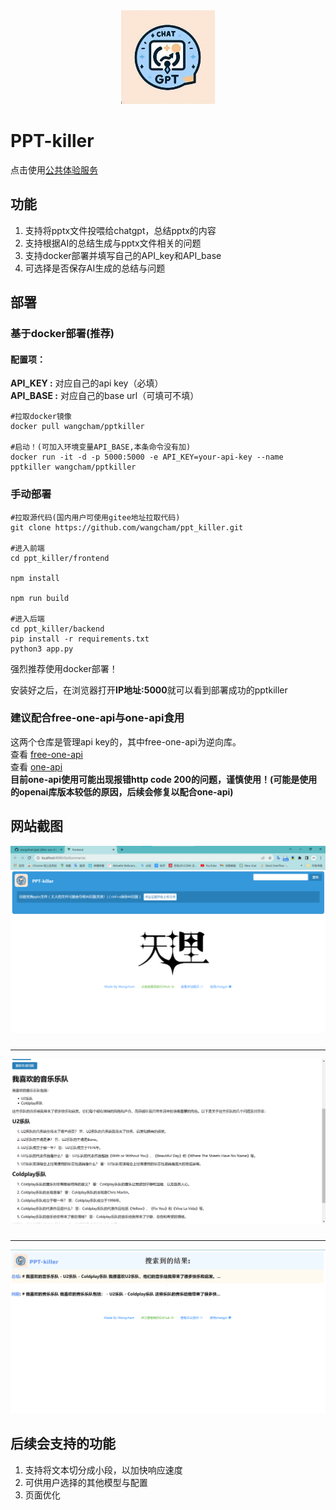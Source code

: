 <div align="center">
    <img src="./assets/OIG.jpg" style="width:150px"/>
</div>

# PPT-killer

点击使用[公共体验服务](https://www.pptkiller.top)

## 功能

1. 支持将pptx文件投喂给chatgpt，总结pptx的内容
2. 支持根据AI的总结生成与pptx文件相关的问题
3. 支持docker部署并填写自己的API_key和API_base
4. 可选择是否保存AI生成的总结与问题

## 部署

### 基于docker部署(推荐)

#### 配置项：

<strong>API_KEY :</strong>  对应自己的api key（必填）<br>
<strong>API_BASE :</strong> 对应自己的base url（可填可不填）

```
#拉取docker镜像
docker pull wangcham/pptkiller

#启动！(可加入环境变量API_BASE,本条命令没有加)
docker run -it -d -p 5000:5000 -e API_KEY=your-api-key --name pptkiller wangcham/pptkiller
```

### 手动部署

```
#拉取源代码(国内用户可使用gitee地址拉取代码)
git clone https://github.com/wangcham/ppt_killer.git

#进入前端
cd ppt_killer/frontend

npm install

npm run build

#进入后端
cd ppt_killer/backend
pip install -r requirements.txt
python3 app.py
```

<striong>强烈推荐使用docker部署！</strong>

安装好之后，在浏览器打开<strong>IP地址:5000</strong>就可以看到部署成功的pptkiller


### 建议配合free-one-api与one-api食用

这两个仓库是管理api key的，其中free-one-api为逆向库。<br>
查看 [free-one-api](https://github.com/RockChinQ/free-one-api)<br>
查看 [one-api](https://github.com/songquanpeng/one-api/)<br>
<strong>目前one-api使用可能出现报错http code 200的问题，谨慎使用！(可能是使用的openai库版本较低的原因，后续会修复以配合one-api)</strong>



## 网站截图
<img  src="./assets/1.png" style="margin-bottom:10px"/>
<hr>
<img src="./assets/2.png" style="margin-bottom:10px">
<hr>
<img src="./assets/3.png">

## 后续会支持的功能
1. 支持将文本切分成小段，以加快响应速度
2. 可供用户选择的其他模型与配置
3. 页面优化